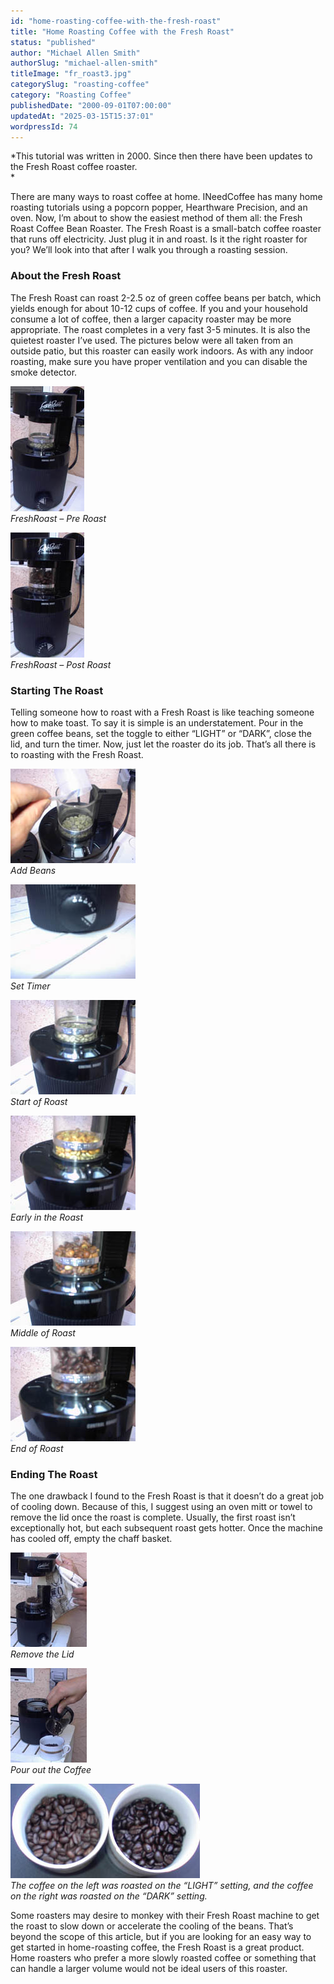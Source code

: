 ```yaml
---
id: "home-roasting-coffee-with-the-fresh-roast"
title: "Home Roasting Coffee with the Fresh Roast"
status: "published"
author: "Michael Allen Smith"
authorSlug: "michael-allen-smith"
titleImage: "fr_roast3.jpg"
categorySlug: "roasting-coffee"
category: "Roasting Coffee"
publishedDate: "2000-09-01T07:00:00"
updatedAt: "2025-03-15T15:37:01"
wordpressId: 74
---
```


*This tutorial was written in 2000. Since then there have been updates to the Fresh Roast coffee roaster.  
*

There are many ways to roast coffee at home. INeedCoffee has many home roasting tutorials using a popcorn popper, Hearthware Precision, and an oven. Now, I’m about to show the easiest method of them all: the Fresh Roast Coffee Bean Roaster. The Fresh Roast is a small-batch coffee roaster that runs off electricity. Just plug it in and roast. Is it the right roaster for you? We’ll look into that after I walk you through a roasting session.

### About the Fresh Roast

The Fresh Roast can roast 2-2.5 oz of green coffee beans per batch, which yields enough for about 10-12 cups of coffee. If you and your household consume a lot of coffee, then a larger capacity roaster may be more appropriate. The roast completes in a very fast 3-5 minutes. It is also the quietest roaster I’ve used. The pictures below were all taken from an outside patio, but this roaster can easily work indoors. As with any indoor roasting, make sure you have proper ventilation and you can disable the smoke detector.

![FreshRoast - Pre Roast](fr_portrait118x200.jpg)  
*FreshRoast – Pre Roast*

![FreshRoast - Post Roast](fr_portrait_done118x200.jpg)  
*FreshRoast – Post Roast*

### Starting The Roast

Telling someone how to roast with a Fresh Roast is like teaching someone how to make toast. To say it is simple is an understatement. Pour in the green coffee beans, set the toggle to either “LIGHT” or “DARK”, close the lid, and turn the timer. Now, just let the roaster do its job. That’s all there is to roasting with the Fresh Roast.

![Add Beans](fr_load200x1511.jpg)  
*Add Beans*

![Set Timer](fr_timer.jpg)  
*Set Timer*

![Start of Roast](fr_ready200x151.jpg)  
*Start of Roast*

![Early in the Roast](fr_roast1.jpg)  
*Early in the Roast*

![Middle of Roast](fr_roast2.jpg)  
*Middle of Roast*

![End of Roast](fr_roast3.jpg)  
*End of Roast*

### Ending The Roast

The one drawback I found to the Fresh Roast is that it doesn’t do a great job of cooling down. Because of this, I suggest using an oven mitt or towel to remove the lid once the roast is complete. Usually, the first roast isn’t exceptionally hot, but each subsequent roast gets hotter. Once the machine has cooled off, empty the chaff basket.

![Remove the Lid](fr_remove_lid122x151.jpg)  
*Remove the Lid*

![Pour out the Coffee](fr_pour122x151.jpg)  
*Pour out the Coffee*

![finished roast](fr_both.jpg)  
*The coffee on the left was roasted on the “LIGHT” setting, and the coffee on the right was roasted on the “DARK” setting.*

Some roasters may desire to monkey with their Fresh Roast machine to get the roast to slow down or accelerate the cooling of the beans. That’s beyond the scope of this article, but if you are looking for an easy way to get started in home-roasting coffee, the Fresh Roast is a great product. Home roasters who prefer a more slowly roasted coffee or something that can handle a larger volume would not be ideal users of this roaster.